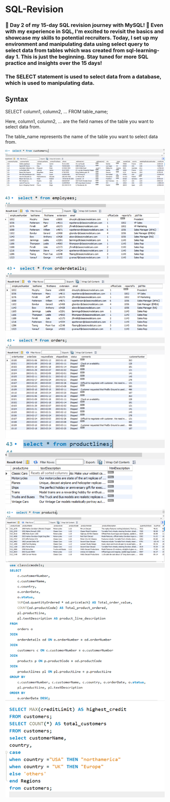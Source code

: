 # SQL-Revision
### **🚀 Day 2 of my 15-day SQL revision journey with MySQL! 🎉 Even with my experience in SQL, I'm excited to revisit the basics and showcase my skills to potential recruiters. Today, I set up my environment and manipulating data using select query to select data from tables which was created  from sql-learning-day 1. This is just the beginning. Stay tuned for more SQL practice and insights over the 15 days!** ###

### The SELECT statement is used to select data from a database, which is used to manipulating data.
## Syntax
SELECT column1, column2, ...
FROM table_name;

Here, column1, column2, ... are the field names of the table you want to select data from.

The table_name represents the name of the table you want to select data from.

![image alt](https://github.com/Udayagour14/sql-learning-2/blob/main/sql%20table%201.png)
![image alt](https://github.com/Udayagour14/sql-learning-2/blob/main/sql%20table2.png)
![image alt](https://github.com/Udayagour14/sql-learning-2/blob/main/sql%20table3.png)
![image alt](https://github.com/Udayagour14/sql-learning-2/blob/main/sql%20table%204.png)
![image alt](https://github.com/Udayagour14/sql-learning-2/blob/main/sql%20table5.png)
![image alt](https://github.com/Udayagour14/sql-learning-2/blob/main/sql%20table%206.png)
![image alt](https://github.com/Udayagour14/sql-learning-2/blob/main/sqlday2.11.png)
![image alt](https://github.com/Udayagour14/sql-learning-2/blob/main/Sqlday2.22.png)



